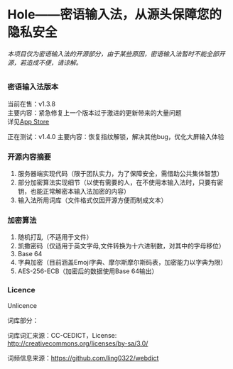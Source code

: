# Hole——密语输入法，从源头保障您的隐私安全

###### 本项目仅为密语输入法的开源部分，由于某些原因，密语输入法暂时不能全部开源，若造成不便，请谅解。

### 密语输入法版本
当前在售：v1.3.8  
主要内容：紧急修复上一个版本过于激进的更新带来的大量问题  
详见[App Store](https://appsto.re/cn/RzEw_.i)  

正在测试：v1.4.0 主要内容：恢复指纹解锁，解决其他bug，优化大屏输入体验

### 开源内容摘要
1. 服务器端实现代码（限于团队实力，为了保障安全，需借助公共集体智慧）  
2. 部分加密算法实现细节（以使有需要的人，在不使用本输入法时，只要有密钥，也能正常解密本输入法加密的内容）
3. 输入法所用词库（文件格式仅因开源方便而制成文本）

### 加密算法
1. 随机打乱（不适用于文件）  
2. 凯撒密码（仅适用于英文字母,文件转换为十六进制数，对其中的字母移位）
3. Base 64
4. 字典加密（目前涵盖Emoji字典、摩尔斯摩尔斯码表，加密能力以字典为限）
5. AES-256-ECB（加密后的数据使用Base 64输出）

### Licence

Unlicence

词库部分：

词库词汇来源：CC-CEDICT，License: http://creativecommons.org/licenses/by-sa/3.0/

词频信息来源：https://github.com/ling0322/webdict
